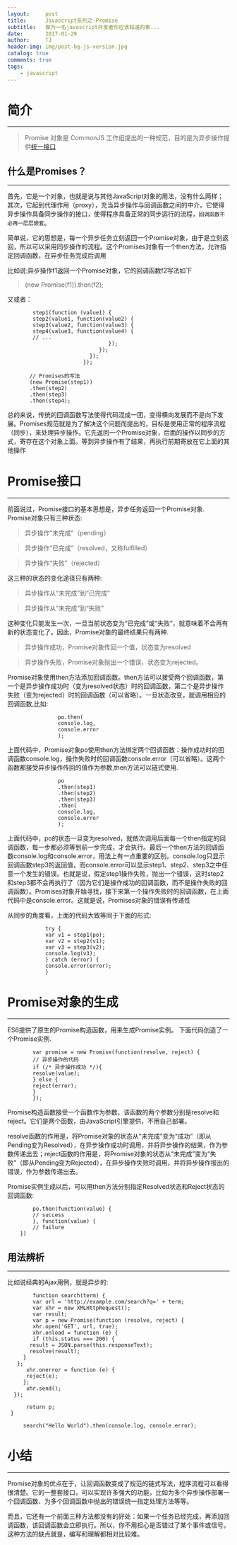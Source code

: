 ```yaml
---
layout:     post
title:      Javascript系列之-Promise
subtitle:   做为一名javascript开发者你应该知道的事...
date:       2017-01-29
author:     TJ
header-img: img/post-bg-js-version.jpg
catalog: true
comments: true
tags:
    - javascript
---
```


# 简介
____
> Promise 对象是 CommonJS 工作组提出的一种规范，目的是为异步操作提供[统一接口](http://wiki.commonjs.org/wiki/Promises/A)

## 什么是Promises？
____
首先，它是一个对象，也就是说与其他JavaScript对象的用法，没有什么两样；其次，它起到代理作用（proxy），充当异步操作与回调函数之间的中介。它使得异步操作具备同步操作的接口，使得程序具备正常的同步运行的流程，``回调函数不必再一层层嵌套``。

简单说，它的思想是，每一个异步任务立刻返回一个Promise对象，由于是立刻返回，所以可以采用同步操作的流程。这个Promises对象有一个then方法，允许指定回调函数，在异步任务完成后调用

比如说:异步操作f1返回一个Promise对象，它的回调函数f2写法如下
>(new Promise(f1)).then(f2);

又或者：
			
			step1(function (value1) {
    		step2(value1, function(value2) {
    		step3(value2, function(value3) {
	        step4(value3, function(value4) {
       		// ...
	        						});
    	  						 });
					          });
					        });
					        
           // Promises的写法
		   (new Promise(step1))   	  		
		   .then(step2)
           .then(step3)
           .then(step4);					  

总的来说，传统的回调函数写法使得代码混成一团，变得横向发展而不是向下发展。Promises规范就是为了解决这个问题而提出的，目标是使用正常的程序流程（同步），来处理异步操作。它先返回一个Promise对象，后面的操作以同步的方式，寄存在这个对象上面。等到异步操作有了结果，再执行前期寄放在它上面的其他操作

# Promise接口              
____
前面说过，Promise接口的基本思想是，异步任务返回一个Promise对象.
Promise对象只有三种状态:
>异步操作“未完成”（pending）

>异步操作“已完成”（resolved，又称fulfilled）

>异步操作“失败”（rejected）   

这三种的状态的变化途径只有两种:
>异步操作从“未完成”到“已完成”

>异步操作从“未完成”到“失败”

这种变化只能发生一次，一旦当前状态变为“已完成”或“失败”，就意味着不会再有新的状态变化了。因此，Promise对象的最终结果只有两种.
>异步操作成功，Promise对象传回一个值，状态变为resolved

>异步操作失败，Promise对象抛出一个错误，状态变为rejected。

Promise对象使用then方法添加回调函数。then方法可以接受两个回调函数，第一个是异步操作成功时（变为resolved状态）时的回调函数，第二个是异步操作失败（变为rejected）时的回调函数（可以省略）。一旦状态改变，就调用相应的回调函数,比如:

					po.then(
					console.log,
					console.error
					);

上面代码中，Promise对象po使用then方法绑定两个回调函数：操作成功时的回调函数console.log，操作失败时的回调函数console.error（可以省略）。这两个函数都接受异步操作传回的值作为参数,then方法可以链式使用.
					
					po
					.then(step1)
					.then(step2)
					.then(step3)
					.then(
					console.log,
					console.error
					);					

上面代码中，po的状态一旦变为resolved，就依次调用后面每一个then指定的回调函数，每一步都必须等到前一步完成，才会执行。最后一个then方法的回调函数console.log和console.error，用法上有一点重要的区别。console.log只显示回调函数step3的返回值，而console.error可以显示step1、step2、step3之中任意一个发生的错误。也就是说，假定step1操作失败，抛出一个错误，这时step2和step3都不会再执行了（因为它们是操作成功的回调函数，而不是操作失败的回调函数）。Promises对象开始寻找，接下来第一个操作失败时的回调函数，在上面代码中是console.error。这就是说，Promises对象的错误有传递性

从同步的角度看，上面的代码大致等同于下面的形式:

				try {
				var v1 = step1(po);
				var v2 = step2(v1);
				var v3 = step3(v2);
				console.log(v3);
				} catch (error) {
				console.error(error);
				}					
# Promise对象的生成
____
ES6提供了原生的Promise构造函数，用来生成Promise实例。
下面代码创造了一个Promise实例.
			
			var promise = new Promise(function(resolve, reject) {
			// 异步操作的代码
			if (/* 异步操作成功 */){
			resolve(value);
			} else {
			reject(error);
			}
			});

Promise构造函数接受一个函数作为参数，该函数的两个参数分别是resolve和reject。它们是两个函数，由JavaScript引擎提供，不用自己部署。

resolve函数的作用是，将Promise对象的状态从“未完成”变为“成功”（即从Pending变为Resolved），在异步操作成功时调用，并将异步操作的结果，作为参数传递出去；reject函数的作用是，将Promise对象的状态从“未完成”变为“失败”（即从Pending变为Rejected），在异步操作失败时调用，并将异步操作报出的错误，作为参数传递出去。

Promise实例生成以后，可以用then方法分别指定Resolved状态和Reject状态的回调函数:
			
			po.then(function(value) {
			// success
			}, function(value) {
			// failure
		})	
## 用法辨析
____
比如说经典的Ajax用例，就是异步的:

			function search(term) {
			var url = 'http://example.com/search?q=' + term;
			var xhr = new XMLHttpRequest();
			var result;
			var p = new Promise(function (resolve, reject) {
			xhr.open('GET', url, true);
			xhr.onload = function (e) {
			if (this.status === 200) {
           result = JSON.parse(this.responseText);
           resolve(result);
         }
       };
          xhr.onerror = function (e) {
          reject(e);
         };
          xhr.send();
      });

          return p;
     }

         search("Hello World").then(console.log, console.error);
         
# 小结
____
Promise对象的优点在于，让回调函数变成了规范的链式写法，程序流程可以看得很清楚。它的一整套接口，可以实现许多强大的功能，比如为多个异步操作部署一个回调函数、为多个回调函数中抛出的错误统一指定处理方法等等。

而且，它还有一个前面三种方法都没有的好处：如果一个任务已经完成，再添加回调函数，该回调函数会立即执行。所以，你不用担心是否错过了某个事件或信号。这种方法的缺点就是，编写和理解都相对比较难。

                  				
